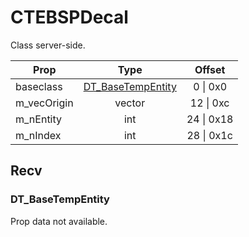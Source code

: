 # CTEBSPDecal

Class server-side.

|Prop|Type|Offset|
|---|:-:|:-:|
|baseclass|[DT_BaseTempEntity](#dt_basetempentity)|0 \| 0x0|
|m_vecOrigin|vector|12 \| 0xc|
|m_nEntity|int|24 \| 0x18|
|m_nIndex|int|28 \| 0x1c|

## Recv

### DT_BaseTempEntity

Prop data not available.
